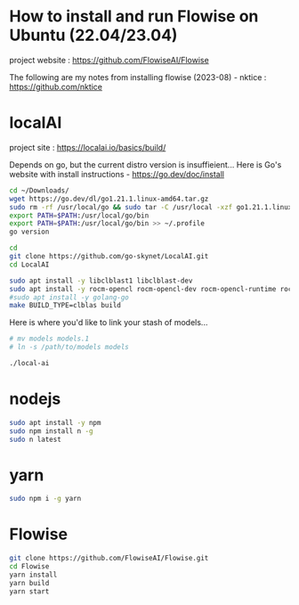 # How to install and run Flowise on Ubuntu (22.04/23.04)
project website : https://github.com/FlowiseAI/Flowise

The following are my notes from installing flowise (2023-08) - nktice : https://github.com/nktice

# localAI
project site : https://localai.io/basics/build/

Depends on go, but the current distro version is insuffieient... Here is Go's website with install instructions - https://go.dev/doc/install
```bash
cd ~/Downloads/
wget https://go.dev/dl/go1.21.1.linux-amd64.tar.gz
sudo rm -rf /usr/local/go && sudo tar -C /usr/local -xzf go1.21.1.linux-amd64.tar.gz 
export PATH=$PATH:/usr/local/go/bin
export PATH=$PATH:/usr/local/go/bin >> ~/.profile
go version
```

```bash
cd
git clone https://github.com/go-skynet/LocalAI.git
cd LocalAI

sudo apt install -y libclblast1 libclblast-dev
sudo apt install -y rocm-opencl rocm-opencl-dev rocm-opencl-runtime rocm-opencl-sdk rocm-clang-ocl 
#sudo apt install -y golang-go
make BUILD_TYPE=clblas build
```

Here is where you'd like to link your stash of models...
```bash
# mv models models.1
# ln -s /path/to/models models 
```

```bash
./local-ai
```

# nodejs
```bash
sudo apt install -y npm
sudo npm install n -g
sudo n latest
```
# yarn
```bash
sudo npm i -g yarn
```

# Flowise
```bash
git clone https://github.com/FlowiseAI/Flowise.git
cd Flowise
yarn install
yarn build
yarn start
```


